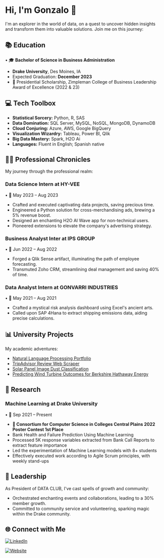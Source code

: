 # Hi, I'm Gonzalo 👋

I'm an explorer in the world of data, on a quest to uncover hidden insights and transform them into valuable solutions. Join me on this journey:

## 📚 Education

• 🎓 **Bachelor of Science in Business Administration**
  - **Drake University**, Des Moines, IA
  - Expected Graduation: **December 2023**
  - 🏅 Presidential Scholarship, Zimpleman College of Business Leadership Award of Excellence (2022 & 23)

## 💻 Tech Toolbox

- **Statistical Sorcery:** Python, R, SAS
- **Data Domination:** SQL Server, MySQL, NoSQL, MongoDB, DynamoDB
- **Cloud Conjuring:** Azure, AWS, Google BigQuery
- **Visualization Wizardry:** Tableau, Power BI, Qlik
- **Big Data Mastery:** Spark, H2O Ai
- **Languages:** Fluent in English; Spanish native

## 👨‍💼 Professional Chronicles

My journey through the professional realm:

### Data Science Intern at HY-VEE 
• 📅 May 2023 – Aug 2023
- Crafted and executed captivating data projects, saving precious time.
- Engineered a Python solution for cross-merchandising ads, brewing a 5% revenue boost.
- Designed an enchanting H2O AI Wave app for non-technical users.
- Pioneered extensions to elevate the company's advertising strategy.

### Business Analyst Inter at IPS GROUP
• 📅 Jun 2022 – Aug 2022
- Forged a Qlik Sense artifact, illuminating the path of employee forecasting.
- Transmuted Zoho CRM, streamlining deal management and saving 40% of time.

### Data Analyst Intern at GONVARRI INDUSTRIES
• 📅 May 2021 – Aug 2021
- Crafted a mystical risk analysis dashboard using Excel's ancient arts.
- Called upon SAP 4Hana to extract shipping emissions data, aiding precise calculations.

## 📊 University Projects

My academic adventures:

- [Natural Language Processing Portfolio](https://github.com/gonzalovaldenebro/NaturalLanguageProcessing-Portfolio)
- [TripAdvisor Review Web Scraper](https://github.com/gonzalovaldenebro/TripAdvisorReviewsWebScrapper)
- [Solar Panel Image Dust Classification](https://github.com/gonzalovaldenebro/Solar_Pannel_Dust_Classification)
- [Predicting Wind Turbine Outcomes for Berkshire Hathaway Energy](https://github.com/gonzalovaldenebro/DataAnalyticsCapstone)

## 🌌 Research 

### Machine Learning at Drake University
• 📅 Sep 2021 – Present
-  **🏅 Consortium for Computer Science in Colleges Central Plains 2022 Poster Contest 1st Place** 
- Bank Health and Failure Prediction Using Machine Learning
- Processed 5K response variables extracted from Bank Call Reports to extract feature importance
- Led the experimentation of Machine Learning models with 8+ students
- Effectively executed work according to Agile Scrum principles, with weekly stand-ups


## 👥 Leadership
As President of DATA CLUB, I've cast spells of growth and community:

- Orchestrated enchanting events and collaborations, leading to a 30% member growth.
- Committed to community service and volunteering, sparking magic within the Drake community.

## 🌐 Connect with Me

[![LinkedIn](https://img.shields.io/badge/LinkedIn-Connect-blue?style=for-the-badge&logo=linkedin)](https://www.linkedin.com/in/gonzalo-valdenebro-035392157/)

[![Website](https://img.shields.io/badge/Website-Visit-ff69b4?style=for-the-badge&logo=google-chrome)](https://sites.google.com/view/gonzalo-valdenebro/home)



